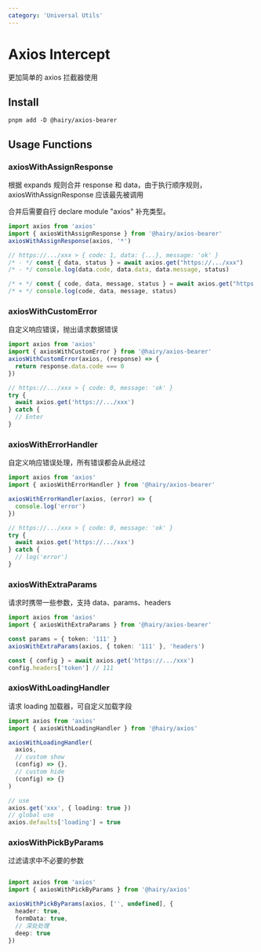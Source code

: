 ```yaml
---
category: 'Universal Utils'
---
```


# Axios Intercept

更加简单的 axios 拦截器使用

## Install

```
pnpm add -D @hairy/axios-bearer
```

## Usage Functions

### axiosWithAssignResponse

根据 expands 规则合并 response 和 data，由于执行顺序规则，axiosWithAssignResponse 应该最先被调用

合并后需要自行 declare module "axios" 补充类型。
~~~typescript
import axios from 'axios'
import { axiosWithAssignResponse } from '@hairy/axios-bearer'
axiosWithAssignResponse(axios, '*')
~~~
~~~typescript
// https://.../xxx > { code: 1, data: {...}, message: 'ok' }
/* - */ const { data, status } = await axios.get("https://.../xxx")
/* - */ console.log(data.code, data.data, data.message, status)

/* + */ const { code, data, message, status } = await axios.get("https://.../xxx")
/* + */ console.log(code, data, message, status)
~~~

### axiosWithCustomError
自定义响应错误，抛出请求数据错误
~~~typescript
import axios from 'axios'
import { axiosWithCustomError } from '@hairy/axios-bearer'
axiosWithCustomError(axios, (response) => {
  return response.data.code === 0
})

~~~
~~~typescript
// https://.../xxx > { code: 0, message: 'ok' }
try {
  await axios.get('https://.../xxx')
} catch {
  // Enter
}
~~~

### axiosWithErrorHandler
自定义响应错误处理，所有错误都会从此经过
~~~typescript
import axios from 'axios'
import { axiosWithErrorHandler } from '@hairy/axios-bearer'

axiosWithErrorHandler(axios, (error) => {
  console.log('error')
})

~~~
~~~typescript
// https://.../xxx > { code: 0, message: 'ok' }
try {
  await axios.get('https://.../xxx')
} catch {
  // log('error')
}
~~~

### axiosWithExtraParams
请求时携带一些参数，支持 data、params、headers
~~~typescript
import axios from 'axios'
import { axiosWithExtraParams } from '@hairy/axios-bearer'

const params = { token: '111' }
axiosWithExtraParams(axios, { token: '111' }, 'headers')

~~~
~~~typescript
const { config } = await axios.get('https://.../xxx')
config.headers['token'] // 111
~~~

### axiosWithLoadingHandler
请求 loading 加载器，可自定义加载字段
~~~typescript
import axios from 'axios'
import { axiosWithLoadingHandler } from '@hairy/axios'

axiosWithLoadingHandler(
  axios,
  // custom show
  (config) => {},
  // custom hide
  (config) => {}
)

// use
axios.get('xxx', { loading: true })
// global use
axios.defaults['loading'] = true
~~~

### axiosWithPickByParams
过滤请求中不必要的参数
~~~typescript

import axios from 'axios'
import { axiosWithPickByParams } from '@hairy/axios'

axiosWithPickByParams(axios, ['', undefined], {
  header: true,
  formData: true,
  // 深处处理
  deep: true
})

~~~